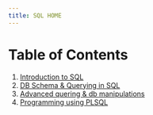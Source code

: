 ```yaml
---
title: SQL HOME
---
```


# Table of Contents

1. [Introduction to SQL]()<br>
2. [DB Schema & Querying in SQL](./sql_root_child_1.md)<br>
3. [Advanced quering & db manipulations](./sql_root_child_2.md)<br>
4. [Programming using PLSQL](./sql_root_child_3.md)<br>

